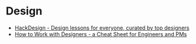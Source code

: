 # Design

- [HackDesign - Design lessons for everyone, curated by top designers](https://hackdesign.org)
- [How to Work with Designers - a Cheat Sheet for Engineers and PMs](https://medium.com/the-year-of-the-looking-glass/how-to-work-with-designers-6c975dede146)
